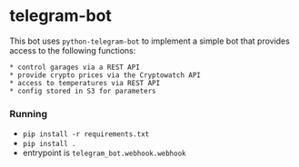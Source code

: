 # telegram-bot
This bot uses `python-telegram-bot` to implement a simple bot that provides access to the following functions:

    * control garages via a REST API
    * provide crypto prices via the Cryptowatch API
    * access to temperatures via REST API
    * config stored in S3 for parameters

### Running ###
 * `pip install -r requirements.txt`
 * `pip install .`
 * entrypoint is `telegram_bot.webhook.webhook`
